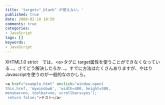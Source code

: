 ```yaml
---
title: 'target="_blank" が使えない。'
published: true
date: 2008-02-18 10:59
comments: true
categories:
- JavaScript
tags: []
keywords:
- JavaScript
---
```

XHTML1.0 strict　では、&lt;a&gt;タグに target属性を使うことができなくなっている…。さてどう解決したろか…。すでに方法はたくさんありますが、やはりJavascriptを使うのが一般的なのかしら。
```html
<a href="example.html" onclick="window.open(
this.href, 'mywindow6', 'width=400, height=300,
menubar=no, toolbar=no, scrollbars=yes');
 return false;">テスト</a>
```